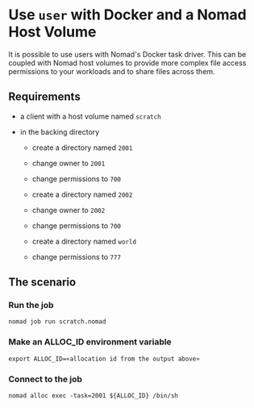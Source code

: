# Use `user` with Docker and a Nomad Host Volume

It is possible to use users with Nomad's Docker task driver. This can be coupled with Nomad host volumes
to provide more complex file access permissions to your workloads and to share files across them.


## Requirements

- a client with a host volume named `scratch`

- in the backing directory

  - create a directory named `2001`
  - change owner to `2001`
  - change permissions to `700`

  - create a directory named `2002`
  - change owner to `2002`
  - change permissions to `700`

  - create a directory named `world`
  - change permissions to `777`


## The scenario

### Run the job

```
nomad job run scratch.nomad
```

### Make an ALLOC_ID environment variable

```
export ALLOC_ID=«allocation id from the output above»
```

### Connect to the job

```
nomad alloc exec -task=2001 ${ALLOC_ID} /bin/sh
```


